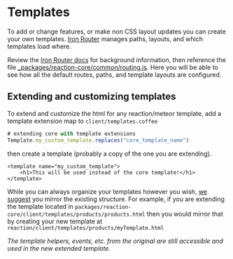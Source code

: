 # Templates
To add or change features, or make non CSS layout updates you can create your own templates. [Iron Router](https://github.com/EventedMind/iron-router) manages paths, layouts, and which templates load where.

Review the [Iron Router docs](https://github.com/EventedMind/iron-router/blob/devel/DOCS.md) for background information, then reference the file [_packages/reaction-core/common/routing.js](https://github.com/reactioncommerce/reaction-core/blob/master/common/routing.js). Here you will be able to see how all the default routes, paths, and template layouts are configured.

## Extending and customizing templates
To extend and customize the html for any reaction/meteor template, add a template extension map to `client/templates.coffee`

```javascript
# extending core with template extensions
Template.my_custom_template.replaces("core_template_name")
```

then create a template (probably a copy of the one you are extending).

```
<template name="my_custom_template">
    <h1>This will be used instead of the core template!</h1>
</template>
```

While you can always organize your templates however you wish, [we suggest](https://github.com/reactioncommerce/reaction-core/blob/master/docs/conventions.md) you mirror the existing structure. For example, if you are extending the template located in `packages/reaction-core/client/templates/products/products.html` then you would mirror that by creating your new template at `reaction/client/templates/products/myTemplate.html`

_The template helpers, events, etc. from the original are still accessible and used in the new extended template._
